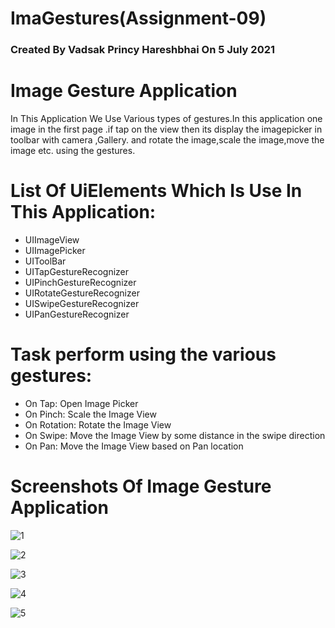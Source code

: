 # ImaGestures(Assignment-09)
### Created By Vadsak Princy Hareshbhai  On 5 July 2021

# Image Gesture Application
In This Application We Use Various types of gestures.In this application one image in the first page .if tap on the view then its display the imagepicker in toolbar with camera ,Gallery. and rotate the image,scale the image,move the image etc. using the gestures.


# List Of UiElements Which Is Use In This Application:
* UIImageView 
* UIImagePicker
* UIToolBar
* UITapGestureRecognizer
* UIPinchGestureRecognizer
* UIRotateGestureRecognizer
* UISwipeGestureRecognizer
* UIPanGestureRecognizer


# Task perform using the various gestures:
* On Tap: Open Image Picker
* On Pinch: Scale the Image View
* On Rotation: Rotate the Image View
* On Swipe: Move the Image View by some distance in the swipe direction
* On Pan: Move the Image View based on Pan location


# Screenshots Of Image Gesture Application 

![1](https://user-images.githubusercontent.com/81640415/124471048-086dc800-ddba-11eb-9fe0-71a86aa3561b.png)


![2](https://user-images.githubusercontent.com/81640415/124471068-0e63a900-ddba-11eb-922a-89bbe9064e3e.png)


![3](https://user-images.githubusercontent.com/81640415/124471091-14f22080-ddba-11eb-9981-480d11f3c801.png)


![4](https://user-images.githubusercontent.com/81640415/124471108-1ae80180-ddba-11eb-9251-a3770846e33d.png)


![5](https://user-images.githubusercontent.com/81640415/124471137-20dde280-ddba-11eb-8329-4db3ea4ba2f7.png)

